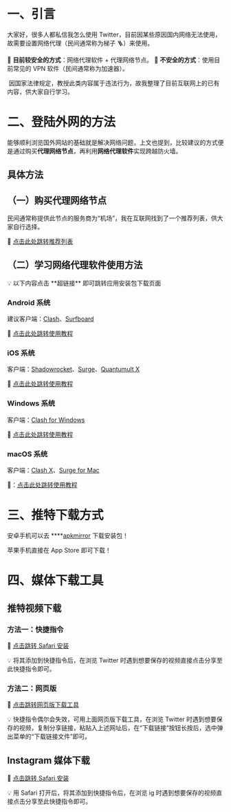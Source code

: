 # 一、引言

大家好，很多人都私信我怎么使用 Twitter，目前因某些原因国内网络无法使用，故需要设置网络代理（民间通常称为梯子 🪜）来使用。

🙆 **目前较安全的方式**：网络代理软件 + 代理网络节点。
🙅 **不安全的方式**：使用目前常见的 VPN 软件（民间通常称为加速器）。

 因国家法律规定，教授此类内容属于违法行为，故我整理了目前互联网上的已有内容，供大家自行学习。

# 二、登陆外网的方法

能够顺利浏览国外网站的基础就是解决网络问题，上文也提到，比较建议的方式便是通过购买**代理网络节点**，再利用**网络代理软件**实现跨越防火墙。

## 具体方法

## （一）购买代理网络节点

民间通常称提供此节点的服务商为“机场”，我在互联网找到了一个推荐列表，供大家自行选择。

🔗 [点击此处跳转推荐列表](https://clashnode.xyz/famous-clash-nodes-providers/)

## （二）学习网络代理软件使用方法

<aside>
💡 以下内容点击 **超链接** 即可跳转应用安装包下载页面

</aside>

### Android 系统

建议客户端：[Clash](https://github.com/Kr328/ClashForAndroid)、[Surfboard](https://github.com/getsurfboard/surfboard/releases)

🔗 [点击此处跳转使用教程](https://docs.gtk.pw/contents/android.html)

### iOS 系统

客户端：[Shadowrocket](https://apps.apple.com/us/app/shadowrocket/id932747118)、[Surge](https://apps.apple.com/us/app/surge-5/id1442620678)、[Quantumult X](https://apps.apple.com/us/app/quantumult-x/id1443988620)

🔗 [点击此处跳转使用教程](https://docs.gtk.pw/contents/ios.html)

### Windows 系统

客户端：[Clash for Windows](https://github.com/Fndroid/clash_for_windows_pkg/releases)

🔗 [点击此处跳转使用教程](https://docs.gtk.pw/contents/windows.html)

### macOS 系统

客户端：[Clash X](https://github.com/yichengchen/clashX)、[Surge for Mac](https://nssurge.com)

🔗：[点击此处跳转使用教程](https://docs.gtk.pw/contents/macos.html)

# 三、推特下载方式

安卓手机可以去 ****[apkmirror](https://www.apkmirror.com) 下载安装包！

苹果手机直接在 App Store 即可下载！

# 四、媒体下载工具

## 推特视频下载

### 方法一：快捷指令

🔧 [点击跳转 Safari 安装](https://www.icloud.com/shortcuts/8239cfb476784b44b2128b8c436e16b8)

💡 将其添加到快捷指令后，在浏览 Twitter 时遇到想要保存的视频直接点击分享至此快捷指令即可。  

### 方法二：网页版

🔧 [点击跳转网页版下载工具](https://www.getmytweet.com/zh/%C2%A0)

💡 快捷指令偶尔会失效，可用上面网页版下载工具，在浏览 Twitter 时遇到想要保存的视频，复制分享链接，粘贴入上述网址后，在“下载链接”按钮长按后，选中弹出菜单的“下载链接文件”即可。

## Instagram 媒体下载

🔧 [点击跳转 Safari 安装](https://routinehub.co/shortcut/7823/)

💡 用 Safari 打开后，将其添加到快捷指令后，在浏览 ig 时遇到想要保存的视频直接点击分享至此快捷指令即可。

